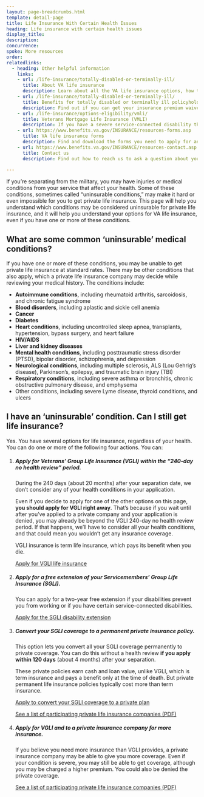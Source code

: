 ```yaml
---
layout: page-breadcrumbs.html
template: detail-page
title: Life Insurance With Certain Health Issues
heading: Life insurance with certain health issues
display_title: 
description: 
concurrence: 
spoke: More resources
order:
relatedlinks:
  - heading: Other helpful information
    links:
    - url: /life-insurance/totally-disabled-or-terminally-ill/
      title: About VA life insurance
      description: Learn about all the VA life insurance options, how to file claims, and how to manage your benefits.
    - url: /life-insurance/totally-disabled-or-terminally-ill/
      title: Benefits for totally disabled or terminally ill policyholders
      description: Find out if you can get your insurance premium waived or receive your benefits early in certain situations.
    - url: /life-insurance/options-eligibility/vmli/
      title: Veterans Mortgage Life Insurance (VMLI)
      description: If you have a severe service-connected disability that we’ve concluded was caused—or made worse—by your service, you may be able to get Veterans’ Mortgage Life Insurance (VMLI). In the event of your death, this mortgage protection insurance can help your family pay off the home mortgage on a home that’s been adapted to meet your needs.
    - url: https://www.benefits.va.gov/INSURANCE/resources-forms.asp
      title: VA life insurance forms
      description: Find and download the forms you need to apply for and manage your life insurance benefits.
    - url: https://www.benefits.va.gov/INSURANCE/resources-contact.asp
      title: Contact us
      description: Find out how to reach us to ask a question about your policy or to file a claim for benefits.
      
---
```


<div class="va-introtext">

If you’re separating from the military, you may have injuries or medical conditions from your service that affect your health. Some of these conditions, sometimes called “uninsurable conditions,” may make it hard or even impossible for you to get private life insurance. This page will help you understand which conditions may be considered uninsurable for private life insurance, and it will help you understand your options for VA life insurance, even if you have one or more of these conditions.

</div>

## What are some common ‘uninsurable’ medical conditions?

If you have one or more of these conditions, you may be unable to get private life insurance at standard rates. There may be other conditions that also apply, which a private life insurance company may decide while reviewing your medical history. The conditions include:  

- **Autoimmune conditions**, including rheumatoid arthritis, sarcoidosis, and chronic fatigue syndrome
- **Blood disorders**, including aplastic and sickle cell anemia
- **Cancer** 
-	**Diabetes**
- **Heart conditions**, including uncontrolled sleep apnea, transplants, hypertension, bypass surgery, and heart failure
-	**HIV/AIDS**
-	**Liver and kidney diseases**
-	**Mental health conditions**, including posttraumatic stress disorder (PTSD), bipolar disorder, schizophrenia, and depression
- **Neurological conditions**, including multiple sclerosis, ALS (Lou Gehrig’s disease), Parkinson’s, epilepsy, and traumatic brain injury (TBI)
- **Respiratory conditions**, including severe asthma or bronchitis, chronic obstructive pulmonary disease, and emphysema
- Other conditions, including severe Lyme disease, thyroid conditions, and ulcers

## I have an ‘uninsurable’ condition. Can I still get life insurance?

Yes. You have several options for life insurance, regardless of your health. You can do one or more of the following four actions. You can:

<ol class="process">
<li class="process-step list-one">

##### Apply for Veterans’ Group Life Insurance (VGLI) within the “240-day no health review” period.

During the 240 days (about 20 months) after your separation date, we don’t consider any of your health conditions in your application.</br>

Even if you decide to apply for one of the other options on this page, **you should apply for VGLI right away**. That’s because if you wait until after you’ve applied to a private company and your application is denied, you may already be beyond the VGLI 240-day no health review period. If that happens, we’ll have to consider all your health conditions, and that could mean you wouldn’t get any insurance coverage.</br>

VGLI insurance is term life insurance, which pays its benefit when you die.</br>

[Apply for VGLI life insurance](https://www.benefits.va.gov/INSURANCE/vgli.asp#how_to_apply)

</li>

<li class="process-step list-two">

##### Apply for a free extension of your Servicemembers’ Group Life Insurance (SGLI).

You can apply for a two-year free extension if your disabilities prevent you from working or if you have certain service-connected disabilities.</br>

[Apply for the SGLI disability extension](https://www.benefits.va.gov/INSURANCE/sglidisabled.asp)

</li>

<li class="process-step list-three">

##### Convert your SGLI coverage to a permanent private insurance policy.

This option lets you convert all your SGLI coverage permanently to private coverage. You can do this without a health review **if you apply within 120 days** (about 4 months) after your separation.</br>

These private policies earn cash and loan value, unlike VGLI, which is term insurance and pays a benefit only at the time of death. But private permanent life insurance policies typically cost more than term insurance. </br>

[Apply to convert your SGLI coverage to a private plan](https://www.benefits.va.gov/INSURANCE/converting.asp)</br>

[See a list of participating private life insurance companies (PDF)](https://www.benefits.va.gov/INSURANCE/forms/SGL_133_ed2018-09.pdf)

</li>

<li class="process-step list-four">

##### Apply for VGLI and to a private insurance company for more insurance. 

If you believe you need more insurance than VGLI provides, a private insurance company may be able to give you more coverage. Even if your condition is severe, you may still be able to get coverage, although you may be charged a higher premium. You could also be denied the private coverage.</br>

[See a list of participating private life insurance companies (PDF)](https://www.benefits.va.gov/INSURANCE/forms/SGL_133_ed2018-09.pdf)











